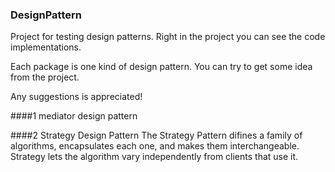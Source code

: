 ### DesignPattern

Project for testing design patterns. Right in the project you can see the code implementations.

Each package is one kind of design pattern. You can try to get some idea from the project.

Any suggestions is appreciated!

####1 mediator design pattern

####2 Strategy Design Pattern
The Strategy Pattern difines a family of algorithms, encapsulates each one, and makes them interchangeable.
Strategy lets the algorithm vary independently from clients that use it.
